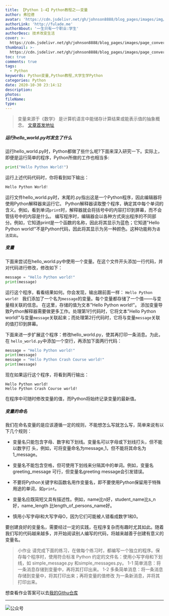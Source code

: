 ```yaml
---
title: 【Python 1-4】Python教程之——变量
author: 弗拉德
avatar: 'https://cdn.jsdelivr.net/gh/johnson8888/blog_pages/images/img/avatar.jpg'
authorLink: 'http://fulade.me'
authorAbout: '一生只有一个职业:学生'
authorDesc: 技术改变生活
cover: >-
  https://cdn.jsdelivr.net/gh/johnson8888/blog_pages/images/page_conver_python.jpg
thumbnail: >-
  https://cdn.jsdelivr.net/gh/johnson8888/blog_pages/images/page_conver_python.jpg
toc: true
comments: true
tags:
  - Python
keywords: Python变量,Python教程,大学生学Python
categories: Python
date: 2020-10-30 23:14:12
description:
photos:
fileName:
type:
---
```

> 变量来源于《数学》
是计算机语言中能储存计算结果或能表示值的抽象概念。
[文章首发地址](http://fulade.me/python-variable-1-4.html)
##### **运行hello_world.py时发生了什么**
运行hello_world.py时，Python都做了些什么呢?下面来深入研究一下。实际上，即便是运行简单的程序，Python所做的工作也相当多:
```Python
print("Hello Python World!")
```
运行上述代码代码时，你将看到如下输出：
``` Python
Hello Python World!
```

运行文件hello_world.py时，末尾的.py指出这是一个Python程序，因此编辑器将使用Python解释器来运行它。
Python解释器读取整个程序，确定其中每个单词的含义。例如，看到单词`print`时，解释器就会将括号中的内容打印到屏幕，而不会管括号中的内容是什么。
编写程序时，编辑器会以各种方式突出程序的不同部分。例如，它知道print是一个函数的名称，因此将其显示为蓝色；它知道"Hello Python world!"不是Python代码，因此将其显示为另一种颜色。这种功能称为`语法突出`。

##### **变量**
下面来尝试在hello_world.py中使用一个变量。在这个文件开头添加一行代码，并对代码进行修改，修改如下：
``` Python
message = "Hello Python world!" 
print(message) 
```
运行这个程序，看看结果如何。你会发现，输出跟前面一样：
`Hello Python world! `
我们添加了一个名为`message`的变量。每个变量都存储了一个值——与变量相关联的信息。
在这里，存储的值为文本"Hello Python world!"。
添加变量导致Python解释器需要做更多工作。处理第1行代码时，它将文本"Hello Python world!"与变量`message`关联起来；而处理第2行代码时，它将与变量`message`关联的值打印到屏幕。

下面来进一步扩展这个程序：修改hello_world.py，使其再打印一条消息。为此，在
`hello_world.py`中添加一个空行，再添加下面两行代码：
``` Python
message = "Hello Python world!" 
print(message)
message = "Hello Python Crash Course world!" 
print(message) 
```
现在如果运行这个程序，将看到两行输出：
```
Hello Python world! 
Hello Python Crash Course world! 
```
在程序中可随时修改变量的值，而Python将始终记录变量的最新值。

##### **变量的命名**
我们在命名变量的是应该遵循一定的规则，不能想怎么写就怎么写，简单来说有以下几个规则：


- 变量名只能包含字母、数字和下划线。变量名可以字母或下划线打头，但不能以数字打
头，例如，可将变量命名为message_1，但不能将其命名为1_message。 
- 变量名不能包含空格，但可使用下划线来分隔其中的单词。例如，变量名greeting_message
可行，但变量名greeting message会引发错误。
- 不要将Python关键字和函数名用作变量名，即不要使用Python保留用于特殊用途的单词，如`print`。

- 变量名应既简短又具有描述性。例如，name比n好，student_name比s_n好，name_length
比length_of_persons_name好。
- 慎用小写字母l和大写字母O，因为它们可能被人错看成数字1和0。    

要创建良好的变量名，需要经过一定的实践，在程序复杂而有趣时尤其如此。随着我们写的代码越来越多，并开始阅读别人编写的代码，将越来越善于创建有意义的变量名。


>小作业
请完成下面的练习，在做每个练习时，都编写一个独立的程序。保存每个程序时，使用符合标准 Python 约定的文件名：使用小写字母和下划线，如 simple_message.py 和simple_messages.py。
1-1 简单消息：将一条消息存储到变量中，再将其打印出来。
1-2 多条简单消息：将一条消息存储到变量中，将其打印出来；再将变量的值修改
为一条新消息，并将其打印出来。

想查看作业答案可以去[我的Githu仓库](https://github.com/Johnson8888/learn_python)

***
![公众号](https://cdn.jsdelivr.net/gh/johnson8888/blog_pages/images/page_footer.jpg)